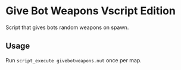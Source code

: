 # Give Bot Weapons Vscript Edition

Script that gives bots random weapons on spawn.

## Usage

Run `script_execute givebotweapons.nut` once per map.